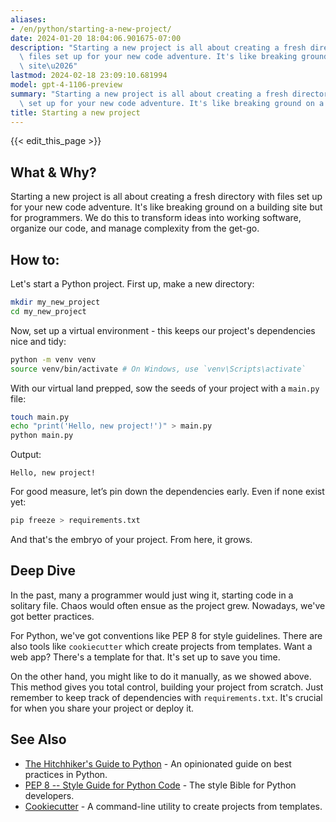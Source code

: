 ```yaml
---
aliases:
- /en/python/starting-a-new-project/
date: 2024-01-20 18:04:06.901675-07:00
description: "Starting a new project is all about creating a fresh directory with\
  \ files set up for your new code adventure. It's like breaking ground on a building\
  \ site\u2026"
lastmod: 2024-02-18 23:09:10.681994
model: gpt-4-1106-preview
summary: "Starting a new project is all about creating a fresh directory with files\
  \ set up for your new code adventure. It's like breaking ground on a building site\u2026"
title: Starting a new project
---
```


{{< edit_this_page >}}

## What & Why?

Starting a new project is all about creating a fresh directory with files set up for your new code adventure. It's like breaking ground on a building site but for programmers. We do this to transform ideas into working software, organize our code, and manage complexity from the get-go.

## How to:

Let's start a Python project. First up, make a new directory:

```bash
mkdir my_new_project
cd my_new_project
```

Now, set up a virtual environment - this keeps our project's dependencies nice and tidy:

```bash
python -m venv venv
source venv/bin/activate # On Windows, use `venv\Scripts\activate`
```

With our virtual land prepped, sow the seeds of your project with a `main.py` file:

```bash
touch main.py
echo "print('Hello, new project!')" > main.py
python main.py
```

Output:
```plaintext
Hello, new project!
```

For good measure, let’s pin down the dependencies early. Even if none exist yet:

```bash
pip freeze > requirements.txt
```

And that's the embryo of your project. From here, it grows.

## Deep Dive

In the past, many a programmer would just wing it, starting code in a solitary file. Chaos would often ensue as the project grew. Nowadays, we've got better practices.

For Python, we've got conventions like PEP 8 for style guidelines. There are also tools like `cookiecutter` which create projects from templates. Want a web app? There's a template for that. It's set up to save you time.

On the other hand, you might like to do it manually, as we showed above. This method gives you total control, building your project from scratch. Just remember to keep track of dependencies with `requirements.txt`. It's crucial for when you share your project or deploy it.

## See Also

- [The Hitchhiker's Guide to Python](https://docs.python-guide.org/) - An opinionated guide on best practices in Python.
- [PEP 8 -- Style Guide for Python Code](https://peps.python.org/pep-0008/) - The style Bible for Python developers.
- [Cookiecutter](https://github.com/cookiecutter/cookiecutter) - A command-line utility to create projects from templates.
